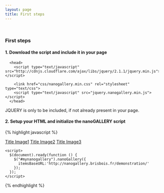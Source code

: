 ```yaml
---
layout: page
title: First steps
---
```

<br>

### First steps

#### 1. Download the script and include it in your page

```
  <head>
    <script type="text/javascript" src="http://cdnjs.cloudflare.com/ajax/libs/jquery/2.1.1/jquery.min.js"></script>
  
    <link href="css/nanogallery.min.css" rel="stylesheet" type="text/css">
    <script type="text/javascript" src="jquery.nanogallery.min.js"></script>
  </head>
```
JQUERY is only to be included, if not already present in your page.

#### 2. Setup your HTML and initialize the nanoGALLERY script

{% highlight javascript %}
  <body>
    <div id="mynanogallery">
      <a href="img_01.jpg" data-ngthumb="img_01t.jpg">Title Image1</a>
      <a href="img_02.jpg" data-ngthumb="img_02ts.jpg" data-ngdesc="Image 2 description">Title Image2</a>
      <a href="img_03.jpg" data-ngthumb="img_03t.jpg" data-ngdesc="Description 3">Title Image3</a>
    </div>
    
    <script>
      $(document).ready(function () {
        $("#mynanogallery").nanoGallery({
          itemsBaseURL:'http://nanogallery.brisbois.fr/demonstration/'
        });
      });
    </script>
  </body>
{% endhighlight %}

